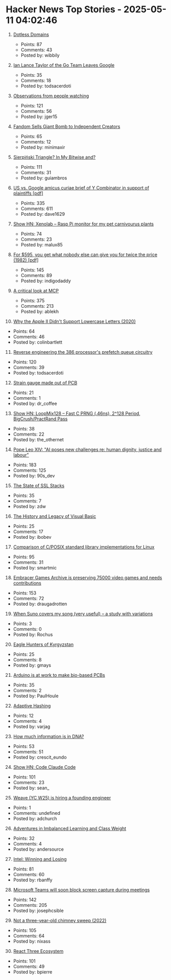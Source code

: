 # Hacker News Top Stories - 2025-05-11 04:02:46

1. [Dotless Domains](https://lab.avl.la/dotless/)
   - Points: 87
   - Comments: 43
   - Posted by: wibbily

2. [Ian Lance Taylor of the Go Team Leaves Google](https://www.airs.com/blog/archives/670)
   - Points: 35
   - Comments: 18
   - Posted by: todsacerdoti

3. [Observations from people watching](https://skincontact.substack.com/p/21-observations-from-people-watching)
   - Points: 121
   - Comments: 56
   - Posted by: jger15

4. [Fandom Sells Giant Bomb to Independent Creators](https://about.fandom.com/news/fandom-sells-giant-bomb-to-independent-creators)
   - Points: 65
   - Comments: 12
   - Posted by: minimaxir

5. [Sierpiński Triangle? In My Bitwise and?](https://lcamtuf.substack.com/p/sierpinski-triangle-in-my-bitwise)
   - Points: 111
   - Comments: 31
   - Posted by: guiambros

6. [US vs. Google amicus curiae brief of Y Combinator in support of plaintiffs [pdf]](https://storage.courtlistener.com/recap/gov.uscourts.dcd.223205/gov.uscourts.dcd.223205.1300.1.pdf)
   - Points: 335
   - Comments: 611
   - Posted by: dave1629

7. [Show HN: Xenolab – Rasp Pi monitor for my pet carnivourus plants](https://github.com/blackrabbit17/xenolab)
   - Points: 74
   - Comments: 23
   - Posted by: malux85

8. [For $595, you get what nobody else can give you for twice the price (1982) [pdf]](https://s3data.computerhistory.org/brochures/commodore.commodore64.1982.102646264.pdf)
   - Points: 145
   - Comments: 89
   - Posted by: indigodaddy

9. [A critical look at MCP](https://raz.sh/blog/2025-05-02_a_critical_look_at_mcp)
   - Points: 375
   - Comments: 213
   - Posted by: ablekh

10. [Why the Apple II Didn't Support Lowercase Letters (2020)](https://www.vintagecomputing.com/index.php/archives/2833/why-the-apple-ii-didnt-support-lowercase-letters)
   - Points: 64
   - Comments: 46
   - Posted by: colinbartlett

11. [Reverse engineering the 386 processor's prefetch queue circuitry](http://www.righto.com/2025/05/386-prefetch-circuitry-reverse-engineered.html)
   - Points: 120
   - Comments: 39
   - Posted by: todsacerdoti

12. [Strain gauge made out of PCB](https://github.com/vapetrov/PCB_strain_gauge)
   - Points: 21
   - Comments: 1
   - Posted by: dr_coffee

13. [Show HN: LoopMix128 – Fast C PRNG (.46ns), 2^128 Period, BigCrush/PractRand Pass](https://github.com/danielcota/LoopMix128)
   - Points: 38
   - Comments: 22
   - Posted by: the_othernet

14. [Pope Leo XIV: "AI poses new challenges re: human dignity, justice and labour"](https://www.vatican.va/content/leo-xiv/en/speeches/2025/may/documents/20250510-collegio-cardinalizio.html)
   - Points: 183
   - Comments: 125
   - Posted by: 90s_dev

15. [The State of SSL Stacks](https://www.haproxy.com/blog/state-of-ssl-stacks)
   - Points: 35
   - Comments: 7
   - Posted by: zdw

16. [The History and Legacy of Visual Basic](https://retool.com/visual-basic)
   - Points: 25
   - Comments: 17
   - Posted by: ibobev

17. [Comparison of C/POSIX standard library implementations for Linux](https://www.etalabs.net/compare_libcs.html)
   - Points: 95
   - Comments: 31
   - Posted by: smartmic

18. [Embracer Games Archive is preserving 75000 video games and needs contributions](https://embracergamesarchive.com/)
   - Points: 153
   - Comments: 72
   - Posted by: draugadrotten

19. [When Suno covers my song (very useful) – a study with variations](http://rochus-keller.ch/?p=1350)
   - Points: 3
   - Comments: 0
   - Posted by: Rochus

20. [Eagle Hunters of Kyrgyzstan](https://magazine.atavist.com/the-eagle-hunters-of-kyrgyzstan-world-nomad-games/)
   - Points: 25
   - Comments: 8
   - Posted by: gmays

21. [Arduino is at work to make bio-based PCBs](https://blog.arduino.cc/2025/04/22/arduino-is-at-work-to-make-bio-based-pcbs/)
   - Points: 35
   - Comments: 2
   - Posted by: PaulHoule

22. [Adaptive Hashing](https://quotenil.com/adaptive-hashing.html)
   - Points: 12
   - Comments: 4
   - Posted by: varjag

23. [How much information is in DNA?](https://dynomight.substack.com/p/dna)
   - Points: 53
   - Comments: 51
   - Posted by: crescit_eundo

24. [Show HN: Code Claude Code](https://github.com/RVCA212/codesys)
   - Points: 101
   - Comments: 23
   - Posted by: sean_

25. [Weave (YC W25) is hiring a founding engineer](https://www.ycombinator.com/companies/weave-3/jobs)
   - Points: 1
   - Comments: undefined
   - Posted by: adchurch

26. [Adventures in Imbalanced Learning and Class Weight](http://andersource.dev/2025/05/05/imbalanced-learning.html)
   - Points: 32
   - Comments: 4
   - Posted by: andersource

27. [Intel: Winning and Losing](https://www.abortretry.fail/p/intel-winning-and-losing)
   - Points: 81
   - Comments: 60
   - Posted by: rbanffy

28. [Microsoft Teams will soon block screen capture during meetings](https://www.bleepingcomputer.com/news/microsoft/microsoft-teams-will-soon-block-screen-capture-during-meetings/)
   - Points: 142
   - Comments: 205
   - Posted by: josephcsible

29. [Not a three-year-old chimney sweep (2022)](https://fakehistoryhunter.net/2022/07/26/not-a-3-year-old-chimney-sweep/)
   - Points: 105
   - Comments: 64
   - Posted by: nixass

30. [React Three Ecosystem](https://www.react-three.org/)
   - Points: 101
   - Comments: 49
   - Posted by: bpierre

